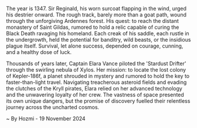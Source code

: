 
The year is 1347.  Sir Reginald, his worn surcoat flapping in the wind, urged his destrier onward.  The rough track, barely more than a goat path, wound through the unforgiving Ardennes forest.  His quest: to reach the distant monastery of Saint Gildas, rumored to hold a relic capable of curing the Black Death ravaging his homeland.  Each creak of his saddle, each rustle in the undergrowth, held the potential for banditry, wild beasts, or the insidious plague itself.  Survival, let alone success, depended on courage, cunning, and a healthy dose of luck.


Thousands of years later, Captain Elara Vance piloted the 'Stardust Drifter' through the swirling nebula of Xylos.  Her mission: to locate the lost colony of Kepler-186f, a planet shrouded in mystery and rumored to hold the key to faster-than-light travel.  Navigating treacherous asteroid fields and evading the clutches of the Kryll pirates, Elara relied on her advanced technology and the unwavering loyalty of her crew.  The vastness of space presented its own unique dangers, but the promise of discovery fuelled their relentless journey across the uncharted cosmos.

~ By Hozmi - 19 November 2024
